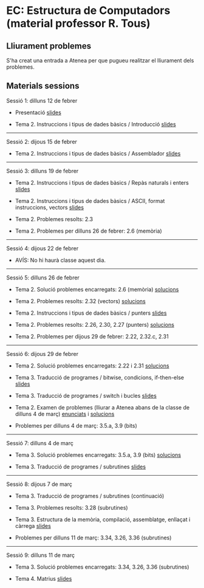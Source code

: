# EC: Estructura de Computadors (material professor R. Tous)

<!--

## Seguiment online

Quan sigui possible, les classes també es podran seguir via Google Meet a l'enllaç: [https://meet.google.com/zci-dneh-krk](https://meet.google.com/zci-dneh-krk)

-->

## Lliurament problemes

S'ha creat una entrada a Atenea per que pugueu realitzar el lliurament dels problemes.

## Materials sessions

Sessió 1: dilluns 12 de febrer

* Presentació [slides](./slides/sessio1_1_presentacio.pdf)

* Tema 2. Instruccions i tipus de dades bàsics / Introducció [slides](./slides/sessio1_2_tema2_intro.pdf)



<hr>

Sessió 2: dijous 15 de febrer

* Tema 2. Instruccions i tipus de dades bàsics / Assemblador [slides](./slides/sessio2_1_tema2_assemblador.pdf)


<hr>

Sessió 3: dilluns 19 de febrer

* Tema 2. Instruccions i tipus de dades bàsics / Repàs naturals i enters [slides](./slides/sessio3_1_tema2_enters.pdf)

* Tema 2. Instruccions i tipus de dades bàsics / ASCII, format instruccions, vectors [slides](./slides/sessio3_2_tema2_ascii_instr_vectors.pdf)

* Tema 2. Problemes resolts: 2.3

* Tema 2. Problemes per dilluns 26 de febrer: 2.6 (memòria)

<hr>

Sessió 4: dijous 22 de febrer

* AVÍS: No hi haurà classe aquest dia.

<!--
NO PER ABSENCIA
* Tema 2. Solució problemes encarregats: 2.6 (memòria)

* Tema 2. Problemes resolts: 2.32.d (vectors)

* Tema 2. Instruccions i tipus de dades bàsics / punters [slides](./slides/sessio4_1_tema2_punters.pdf)

* Tema 2. Problemes resolts: 2.26, 2.30, 2.27 (punters)

* Tema 2. Problemes per dilluns 26 de febrer: 2.22, 2.32.c, 2.31 
-->


<hr>

Sessió 5: dilluns 26 de febrer

* Tema 2. Solució problemes encarregats: 2.6 (memòria) [solucions](./problemes/tema2_2_6.pdf) 

* Tema 2. Problemes resolts: 2.32 (vectors) [solucions](./problemes/tema2_2_32.pdf)

* Tema 2. Instruccions i tipus de dades bàsics / punters [slides](./slides/sessio4_1_tema2_punters.pdf)

* Tema 2. Problemes resolts: 2.26, 2.30, 2.27 (punters) [solucions](./problemes/tema2_2_26_2_30_2_27.pdf)

* Tema 2. Problemes per dijous 29 de febrer: 2.22, 2.32.c, 2.31


<!--
<hr>
NO JA QUE VAIG RECUPERAR ANTERIOR
Sessió 5: dilluns 26 de febrer

* Tema 2. Solució problemes encarregats: 2.22, 2.32.c, 2.31

* Tema 2. Examen de problemes [enunciats](./problemes/expr2_extended.pdf) i [solucions](./problemes/expr2s_extended.pdf)
-->

<hr>

Sessió 6: dijous 29 de febrer

* Tema 2. Solució problemes encarregats: 2.22 i 2.31 [solucions](./problemes/tema2_2_22_2_31.pdf)

* Tema 3. Traducció de programes / bitwise, condicions, if-then-else [slides](./slides/sessio6_1_tema3_condicionals.pdf)

* Tema 3. Traducció de programes / switch i bucles [slides](./slides/sessio7_1_tema3_switch_i_bucles.pdf)

* Tema 2. Examen de problemes (lliurar a Atenea abans de la classe de dilluns 4 de març) [enunciats](./problemes/expr2_extended_nomessegona.pdf) i [solucions](./problemes/expr2s_extended_nomessegona.pdf)

* Problemes per dilluns 4 de març: 3.5.a, 3.9 (bits) 

<hr>

Sessió 7: dilluns 4 de març

* Tema 3. Solució problemes encarregats: 3.5.a, 3.9 (bits) [solucions](./problemes/tema3_3_5_3_9.pdf)

* Tema 3. Traducció de programes / subrutines [slides](./slides/sessio7_2_tema3_subrutines.pdf)


<hr>

Sessió 8: dijous 7 de març

* Tema 3. Traducció de programes / subrutines (continuació)

* Tema 3. Problemes resolts: 3.28 (subrutines)

* Tema 3. Estructura de la memòria, compilació, assemblatge, enllaçat i càrrega [slides](./slides/sessio9_1_tema3_mem_i_compilacio.pdf)

* Problemes per dilluns 11 de març: 3.34, 3.26, 3.36 (subrutines)

<hr>

Sessió 9: dilluns 11 de març

* Tema 3. Solució problemes encarregats: 3.34, 3.26, 3.36 (subrutines) <!--[solucions](./problemes/tema3_3_34_3_26_3_36.pdf)-->

* Tema 4. Matrius [slides](./slides/sessio9_2_tema4_matrius1.pdf)

<!--
<hr>

Sessió 10: dijous 14 de març

* Tema 4. Examen de problemes [enunciats](./problemes/expr3i4.pdf) [solucions](./problemes/expr3i4s.pdf)
-->
<!--
<hr>

Sessió 11: dilluns 18 de març

* Tema 4. Problemes resolts: 4.8 

* Tema 1. Rendiment i consum [slides](./slides/sessio11_1_tema1_rendiment.pdf)
-->
<!--
<hr>

Sessió 12: dijous 21 de març

* Tema 1. Problemes resolts: 1.3, 1.6 (rendiment i consum)

* Tema 1. Examen de problemes [enunciats](./problemes/expr1_v2.pdf) [solucions](./problemes/expr1_v2s.pdf)

* Solucions problemes 4.2, 4.9, 1.7, 1.11 (no els hem treballat a classe però per si algú vol ampliar): [solucions](./problemes/tema1_4_2_4_9_1_7_1_11.pdf)
-->
<!--
<hr>

**************** SETMANA SANTA *****************

<hr>

EXAMEN PARCIAL: dimarts 9 d'abril

* Examen Parcial. Seguiu les instruccions de la convocatòria publicada al Racó.
-->
<!--
<hr>

Sessió 13: dijous 11 d'abril

* Tema 5. Aritmètica d'enters i coma flotant / 5.1-5.3 Aritmètica d'enters [slides](./slides/sessio12_1_tema5_1_aritmeticaentera_1.pdf)
	

* Tema 5. Problemes resolts: 5.11.b, 5.15.a
-->
<!--
<hr>
Sessió 14: dilluns 15 d'abril

* Tema 5. Aritmètica d'enters i coma flotant / 5.4 Representació [slides](./slides/sessio16_1_tema5_2_floats_1.pdf)

* Problemes per dijous 18 d'abril: 5.23
-->
<!--
<hr>

Sessió 15: dijous 18 d'abril

* Tema 5. Solució problemes encarregats: 5.23

* Tema 5. Aritmètica d'enters i coma flotant / 5.4 Representació (continuació)

* Tema 5. Aritmètica d'enters i coma flotant / Suma i resta [slides](./slides/sessio17_1_tema5_2_floats_2.pdf)

* Tema 5. Problemes resolts: 5.27
-->
<!--
<hr>

Sessió 16: dilluns 22 d'abril

* Tema 5. Aritmètica d'enters i coma flotant / Suma i resta (continuació)

* Tema 5. Examen de problemes [enunciats](./problemes/expr5_part1.pdf) i [solucions](./problemes/expr5_part1s.pdf) 
-->
<!--

<hr>

Sessió 17: dijous 25 d'abril

* Tema 5. Aritmètica d'enters i coma flotant / Multiplicació i coma flotant a MIPS [slides](./slides/sessio17_2_tema5_3_floats_3.pdf)
 
* Tema 5. Examen de problemes [enunciats](./problemes/expr5_part2.pdf)  i [solucions](./problemes/expr5_part2s.pdf) 

-->
<!--
<hr>

Sessió 18: dilluns 29 d'abril

* Tema 6. Memòria cache / Introducció i disseny bàsic [slides](./slides/sessio19_1_tema6_1.pdf)

* Tema 6. Problemes resolts: 6.1
-->
<!--
<hr>

Sessió 19: dijous 2 de maig


* Tema 6. Memòria cache / Part 2: Gestió de les escriptures [slides](./slides/sessio22_1_tema6_2.pdf)
-->
<!--
<hr>

Sessió 20: dilluns 6 de maig

* Tema 6. Problemes resolts: 6.2

* Tema 6. Memòria cache / Part 3: Model de temps i millores [slides](./slides/sessio23_1_tema6_3.pdf)

* Tema 6. Examen de problemes [enunciats](./problemes/expr6.pdf) i i [solucions](./problemes/expr6s.pdf)

* Problemes per dijous 9 de maig: 6.7
-->
<!--
<hr>

Sessió 21: dijous 9 de maig

* Tema 6. Solució problemes encarregats: 6.7 [solucions](./problemes/tema6_6_7_6_11.pdf) 

* Tema 6. Memòria cache / Part 3: Model de temps i millores (continuació)

* Tema 6. Problemes resolts: 6.10 

-->
<!--
<hr>

Sessió 22: dilluns 13 de maig

* Tema 6. Problemes resolts: 6.11 

* Tema 6. Examen de problemes 2 [enunciats](./problemes/expr6_2.pdf) i [solucions](./problemes/expr6_2s.pdf)

-->
<!--
<hr>

Sessió 23: dijous 16 de maig

* Tema 7. Memòria virtual [slides](./slides/sessio26_1_tema7_1.pdf)

* Tema 7. Problemes resolts: 7.1, 7.4 [solucions](./problemes/tema7_7_4.pdf)

-->
<!--
<hr>

Sessió 24: dimarts 21 de maig

* Tema 7. Memòria virtual (TLB)

* Problemes per dijous 23 de maig: 7.6

-->
<!--
<hr>

Sessió 25: dijous 23 de maig

* Tema 7. Solució problemes encarregats: 7.6

* Tema 7. Memòria virtual (protecció i compartició)

* Tema 7. Examen de problemes ([enunciats](./problemes/expr7.pdf)) i [solucions](./problemes/expr7s2.pdf)

-->
<!--
<hr>

Sessió 26: dimarts 27 de maig

* Tema 8 ([apunts](https://docencia.ac.upc.edu/FIB/grau/EC/privat/TeoriaEC-tema8.pdf))

* Tema 8. Examen de problemes ([enunciats](./problemes/expr8.pdf) i [solucions](./problemes/expr8s.pdf))

-->
<!--
<hr>

Sessió 27: dijous 30 de maig

* Repàs







